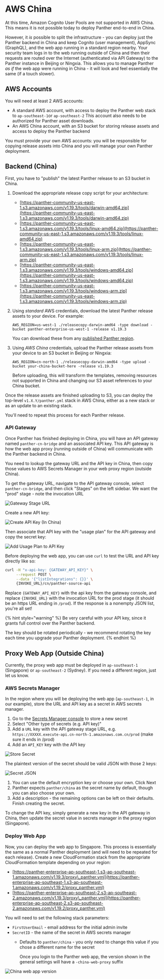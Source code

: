 # AWS China

At this time, Amazon Cognito User Pools are not supported in AWS China. This means it is not possible today to deploy Panther end-to-end in China.

However, it _is_ possible to split the infrastructure - you can deploy just the Panther backend in China and keep Cognito \(user management\), AppSync \(GraphQL\), and the web app running in a standard region nearby. Your security team logs in to the web running outside of China and then their requests are routed over the Internet \(authenticated via API Gateway\) to the Panther instance in Beijing or Ningxia. This allows you to manage Panther _as if_ the web app were running in China - it will look and feel essentially the same \(if a touch slower\).

## AWS Accounts

You will need at least 2 AWS accounts:

* A standard AWS account, with access to deploy the Panther web stack to `ap-southeast-1`or `ap-southeast-2` This account also needs to be authorized for Panther asset downloads.
* An AWS China account, with an S3 bucket for storing release assets and access to deploy the Panther backend

You must provide your own AWS accounts: you will be responsible for copying release assets into China and you will manage your own Panther deployment.

## Backend \(China\)

First, you have to "publish" the latest Panther release to an S3 bucket in China.

1. Download the appropriate release copy script for your architecture:
   * [https://panther-community-us-east-1.s3.amazonaws.com/v1.19.3/tools/darwin-amd64.zip](https://panther-community-us-east-1.s3.amazonaws.com/v1.19.3/tools/darwin-amd64.zip)
   * [https://panther-community-us-east-1.s3.amazonaws.com/v1.19.3/tools/linux-amd64.zip](https://panther-community-us-east-1.s3.amazonaws.com/v1.19.3/tools/linux-amd64.zip)
   * [https://panther-community-us-east-1.s3.amazonaws.com/v1.19.3/tools/linux-arm.zip](https://panther-community-us-east-1.s3.amazonaws.com/v1.19.3/tools/linux-arm.zip)
   * [https://panther-community-us-east-1.s3.amazonaws.com/v1.19.3/tools/windows-amd64.zip](https://panther-community-us-east-1.s3.amazonaws.com/v1.19.3/tools/windows-amd64.zip)
   * [https://panther-community-us-east-1.s3.amazonaws.com/v1.19.3/tools/windows-arm.zip](https://panther-community-us-east-1.s3.amazonaws.com/v1.19.3/tools/windows-arm.zip)
2. Using _standard_ AWS credentials, download the latest Panther release assets to your device. For example:

   `AWS_REGION=us-west-1 ./releasecopy-darwin-amd64 -type download -bucket panther-enterprise-us-west-1 -release v1.19.3`

   You can download these from any [published Panther region](../quick-start.md#supported-aws-regions).

3. Using _AWS China_ credentials, upload the Panther release assets from your device to an S3 bucket in Beijing or Ningxia:

   `AWS_REGION=cn-north-1 ./releasecopy-darwin-amd64 -type upload -bucket your-china-bucket-here -release v1.19.3`

   Before uploading, this will transform the templates, removing resources not supported in China and changing our S3 asset references to your China bucket.

Once the release assets are finished uploading to S3, you can deploy the top-level `v1.X.Y/panther.yml` stack in AWS China, either as a new stack or as an update to an existing stack.

You'll need to repeat this process for each Panther release.

### API Gateway

Once Panther has finished deploying in China, you will have an API gateway named `panther-cn-bridge` and an associated API key. This API gateway is how the web app proxy \(running outside of China\) will communicate with the Panther backend in China.

You need to lookup the gateway URL and the API key in China, then copy those values to AWS Secrets Manager in your web proxy region \(outside China\).

To get the gateway URL, navigate to the API gateway console, select `panther-cn-bridge`, and then click "Stages" on the left sidebar. We want the "prod" stage - note the invocation URL

![Gateway Stage URL](../.gitbook/assets/china-gateway-url.png)

Create a new API key:

![Create API Key \(In China\)](../.gitbook/assets/create-api-key.png)

Then associate that API key with the "usage plan" for the API gateway and copy the secret key:

![Add Usage Plan to API Key](../.gitbook/assets/api-key-usage-plan.png)

Before deploying the web app, you can use `curl` to test the URL and API key directly like so:

```bash
curl -H "x-api-key: {GATEWAY_API_KEY}" \
     --request POST \
     --data '{"listIntegrations": {}}' \
     {INVOKE_URL}/cn/panther-source-api
```

Replace `{GATEWAY_API_KEY}` with the api key from the gateway console, and replace `{INVOKE_URL}` with the invocation URL for the prod stage \(it should be an https URL ending in `/prod`\). If the response is a nonempty JSON list, you're all set!

{% hint style="warning" %}
Be very careful with your API key, since it grants full control over the Panther backend.

The key should be rotated periodically - we recommend rotating the key each time you upgrade your Panther deployment.
{% endhint %}

## Proxy Web App \(Outside China\)

Currently, the proxy web app must be deployed in `ap-southeast-1` \(Singapore\) or `ap-southeast-2` \(Sydney\). If you need a different region, just let us know.

### AWS Secrets Manager

In the region where you will be deploying the web app \(`ap-southeast-1`, in our example\), store the URL and API key as a secret in AWS secrets manager.

1. Go to the [Secrets Manager console](https://ap-southeast-1.console.aws.amazon.com/secretsmanager/home?region=ap-southeast-1#!/newSecret?step=selectSecret) to store a new secret
2. Select "Other type of secrets \(e.g. API key\)"
3. Add a `URL` key with the API gateway stage URL, e.g. `https://XXXXX.execute-api.cn-north-1.amazonaws.com.cn/prod` \(make sure it ends in /prod\)
4. Add an `API_KEY` key with the API key

![Store Secret](../.gitbook/assets/china-proxy-secret.png)

The plaintext version of the secret should be valid JSON with those 2 keys:

![Secret JSON](../.gitbook/assets/china-proxy-secret-plain.png)

1. You can use the default encryption key or choose your own. Click Next
2. Panther expects `panther/china` as the secret name by default, though you can also choose your own.
3. Add a description - the remaining options can be left on their defaults. Finish creating the secret.

To change the API key, simply generate a new key in the API gateway in China, then update the secret value in secrets manager in the proxy region \(Singapore\).

### Deploy Web App

Now, you can deploy the web app to Singapore. This process is essentially the same as a normal Panther deployment \(and will need to be repeated for each release\). Create a new CloudFormation stack from the appropriate CloudFormation template depending on your region:

* [https://panther-enterprise-ap-southeast-1.s3-ap-southeast-1.amazonaws.com/v1.19.3/proxy\_panther.yml](https://panther-enterprise-ap-southeast-1.s3-ap-southeast-1.amazonaws.com/v1.19.2/proxy_panther.yml)
* [https://panther-enterprise-ap-southeast-2.s3-ap-southeast-2.amazonaws.com/v1.19.3/proxy\_panther.yml](https://panther-enterprise-ap-southeast-2.s3-ap-southeast-2.amazonaws.com/v1.19.2/proxy_panther.yml)

You will need to set the following stack parameters:

* `FirstUserEmail` - email address for the initial admin invite
* `SecretID` - the name of the secret in AWS secrets manager
  * Defaults to `panther/china` - you only need to change this value if you chose a different name for the secret

    Once you login to the Panther web app, the version shown in the general settings will have a `-china-web-proxy` suffix

![China web app version](../.gitbook/assets/china-version-panther-settings.png)

